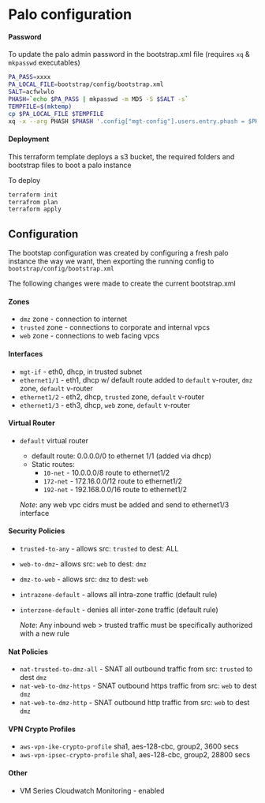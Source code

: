 # Palo configuration

#### Password
To update the palo admin password in the bootstrap.xml file (requires `xq` & `mkpasswd` executables)
```bash
PA_PASS=xxxx
PA_LOCAL_FILE=bootstrap/config/bootstrap.xml
SALT=acfwlwlo
PHASH=`echo $PA_PASS | mkpasswd -m MD5 -S $SALT -s`
TEMPFILE=$(mktemp)
cp $PA_LOCAL_FILE $TEMPFILE
xq -x --arg PHASH $PHASH '.config["mgt-config"].users.entry.phash = $PHASH' $TEMPFILE > $PA_LOCAL_FILE
```

#### Deployment
This terraform template deploys a s3 bucket, the required folders and bootstrap files to boot a palo instance

To deploy
```bash
terraform init
terrafrom plan
terraform apply
```

## Configuration
The bootstap configuration was created by configuring a fresh palo instance the way we want, then exporting the running
config to `bootstrap/config/bootstrap.xml`

The following changes were made to create the current bootstrap.xml

#### Zones

* `dmz` zone - connection to internet
* `trusted` zone - connections to corporate and internal vpcs
* `web` zone - connections to web facing vpcs

#### Interfaces

* `mgt-if` - eth0, dhcp, in trusted subnet
* `ethernet1/1` - eth1, dhcp w/ default route added to `default` v-router, `dmz` zone, `default` v-router
* `ethernet1/2` - eth2, dhcp, `trusted` zone, `default` v-router
* `ethernet1/3` - eth3, dhcp, `web` zone, `default` v-router

#### Virtual Router
* `default` virtual router
    * default route: 0.0.0.0/0 to ethernet 1/1 (added via dhcp)
    * Static routes:
        * `10-net` - 10.0.0.0/8 route to ethernet1/2
        * `172-net` - 172.16.0.0/12 route to ethernet1/2
        * `192-net` - 192.168.0.0/16 route to ethernet1/2
        
    *Note*: any web vpc cidrs must be added and send to ethernet1/3 interface

#### Security Policies
* `trusted-to-any` - allows src: `trusted` to dest: ALL
* `web-to-dmz`- allows src: `web` to dest: `dmz`
* `dmz-to-web` - allows src: `dmz` to dest: `web`
* `intrazone-default` - allows all intra-zone traffic (default rule)
* `interzone-default` - denies all inter-zone traffic (default rule)

    *Note*: Any inbound web > trusted traffic must be specifically authorized with a new rule

#### Nat Policies
* `nat-trusted-to-dmz-all` - SNAT all outbound traffic from src: `trusted` to dest `dmz`
* `nat-web-to-dmz-https` - SNAT outbound https traffic from src: `web` to dest `dmz`
* `nat-web-to-dmz-http` - SNAT outbound http traffic from src: `web` to dest `dmz`

#### VPN Crypto Profiles
* `aws-vpn-ike-crypto-profile` sha1, aes-128-cbc, group2, 3600 secs
* `aws-vpn-ipsec-crypto-profile` sha1, aes-128-cbc, group2, 28800 secs

#### Other
* VM Series Cloudwatch Monitoring - enabled
